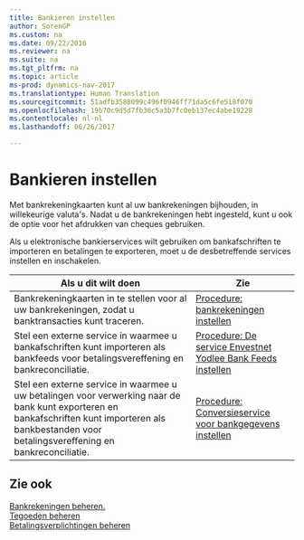 ```yaml
---
title: Bankieren instellen
author: SorenGP
ms.custom: na
ms.date: 09/22/2016
ms.reviewer: na
ms.suite: na
ms.tgt_pltfrm: na
ms.topic: article
ms-prod: dynamics-nav-2017
ms.translationtype: Human Translation
ms.sourcegitcommit: 51adfb3588099c496f0946ff71da5c6fe518f070
ms.openlocfilehash: 19b70c9d5d7fb36c5a3b7fc0eb137ec4abe19228
ms.contentlocale: nl-nl
ms.lasthandoff: 06/26/2017

---
```


# <a name="set-up-banking"></a>Bankieren instellen

Met bankrekeningkaarten kunt al uw bankrekeningen bijhouden, in willekeurige valuta's. Nadat u de bankrekeningen hebt ingesteld, kunt u ook de optie voor het afdrukken van cheques gebruiken.

Als u elektronische bankierservices wilt gebruiken om bankafschriften te importeren en betalingen te exporteren, moet u de desbetreffende services instellen en inschakelen.

|Als u dit wilt doen |Zie |
|---|----|
|Bankrekeningkaarten in te stellen voor al uw bankrekeningen, zodat u banktransacties kunt traceren.|[Procedure: bankrekeningen instellen](bank-how-setup-bank-accounts.md)|
|Stel een externe service in waarmee u bankafschriften kunt importeren als bankfeeds voor betalingsvereffening en bankreconciliatie.|[Procedure: De service Envestnet Yodlee Bank Feeds instellen](bank-how-setup-bank-statement-service.md)|
|Stel een externe service in waarmee u uw betalingen voor verwerking naar de bank kunt exporteren en bankafschriften kunt importeren als bankbestanden voor betalingsvereffening en bankreconciliatie.|[Procedure: Conversieservice voor bankgegevens instellen](bank-how-setup-bank-data-conversion-service.md)|

## <a name="see-also"></a>Zie ook
[Bankrekeningen beheren.](bank-manage-bank-accounts.md)  
[Tegoeden beheren](receivables-manage-receivables.md)  
[Betalingsverplichtingen beheren](payables-manage-payables.md)

